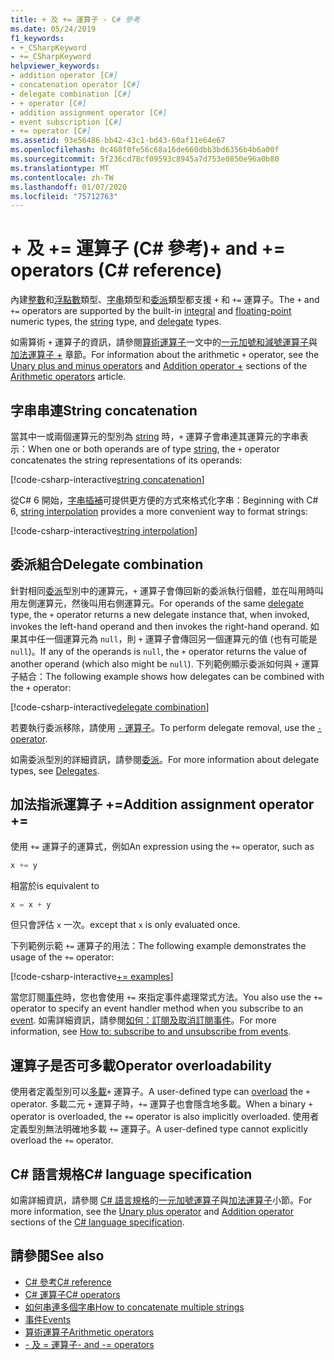 ```yaml
---
title: + 及 += 運算子 - C# 參考
ms.date: 05/24/2019
f1_keywords:
- +_CSharpKeyword
- +=_CSharpKeyword
helpviewer_keywords:
- addition operator [C#]
- concatenation operator [C#]
- delegate combination [C#]
- + operator [C#]
- addition assignment operator [C#]
- event subscription [C#]
- += operator [C#]
ms.assetid: 93e56486-bb42-43c1-bd43-60af11e64e67
ms.openlocfilehash: 0c468f0fe56c68a16de660dbb3bd6356b4b6a00f
ms.sourcegitcommit: 5f236cd78cf09593c8945a7d753e0850e96a0b80
ms.translationtype: MT
ms.contentlocale: zh-TW
ms.lasthandoff: 01/07/2020
ms.locfileid: "75712763"
---
```

# <a name="-and--operators-c-reference"></a><span data-ttu-id="91d6d-102">+ 及 += 運算子 (C# 參考)</span><span class="sxs-lookup"><span data-stu-id="91d6d-102">+ and += operators (C# reference)</span></span>

<span data-ttu-id="91d6d-103">內建[整數](../builtin-types/integral-numeric-types.md)和[浮點數](../builtin-types/floating-point-numeric-types.md)類型、[字串](../builtin-types/reference-types.md#the-string-type)類型和[委派](../builtin-types/reference-types.md#the-delegate-type)類型都支援 `+` 和 `+=` 運算子。</span><span class="sxs-lookup"><span data-stu-id="91d6d-103">The `+` and `+=` operators are supported by the built-in [integral](../builtin-types/integral-numeric-types.md) and [floating-point](../builtin-types/floating-point-numeric-types.md) numeric types, the [string](../builtin-types/reference-types.md#the-string-type) type, and [delegate](../builtin-types/reference-types.md#the-delegate-type) types.</span></span>

<span data-ttu-id="91d6d-104">如需算術 `+` 運算子的資訊，請參閱[算術運算子](arithmetic-operators.md)一文中的[一元加號和減號運算子](arithmetic-operators.md#unary-plus-and-minus-operators)與[加法運算子 +](arithmetic-operators.md#addition-operator-) 章節。</span><span class="sxs-lookup"><span data-stu-id="91d6d-104">For information about the arithmetic `+` operator, see the [Unary plus and minus operators](arithmetic-operators.md#unary-plus-and-minus-operators) and [Addition operator +](arithmetic-operators.md#addition-operator-) sections of the [Arithmetic operators](arithmetic-operators.md) article.</span></span>

## <a name="string-concatenation"></a><span data-ttu-id="91d6d-105">字串串連</span><span class="sxs-lookup"><span data-stu-id="91d6d-105">String concatenation</span></span>

<span data-ttu-id="91d6d-106">當其中一或兩個運算元的型別為 [string](../builtin-types/reference-types.md#the-string-type) 時，`+` 運算子會串連其運算元的字串表示：</span><span class="sxs-lookup"><span data-stu-id="91d6d-106">When one or both operands are of type [string](../builtin-types/reference-types.md#the-string-type), the `+` operator concatenates the string representations of its operands:</span></span>

[!code-csharp-interactive[string concatenation](~/samples/csharp/language-reference/operators/AdditionOperator.cs#AddStrings)]

<span data-ttu-id="91d6d-107">從C# 6 開始，[字串插補](../tokens/interpolated.md)可提供更方便的方式來格式化字串：</span><span class="sxs-lookup"><span data-stu-id="91d6d-107">Beginning with C# 6, [string interpolation](../tokens/interpolated.md) provides a more convenient way to format strings:</span></span>

[!code-csharp-interactive[string interpolation](~/samples/csharp/language-reference/operators/AdditionOperator.cs#UseStringInterpolation)]

## <a name="delegate-combination"></a><span data-ttu-id="91d6d-108">委派組合</span><span class="sxs-lookup"><span data-stu-id="91d6d-108">Delegate combination</span></span>

<span data-ttu-id="91d6d-109">針對相同[委派](../builtin-types/reference-types.md#the-delegate-type)型別中的運算元，`+` 運算子會傳回新的委派執行個體，並在叫用時叫用左側運算元，然後叫用右側運算元。</span><span class="sxs-lookup"><span data-stu-id="91d6d-109">For operands of the same [delegate](../builtin-types/reference-types.md#the-delegate-type) type, the `+` operator returns a new delegate instance that, when invoked, invokes the left-hand operand and then invokes the right-hand operand.</span></span> <span data-ttu-id="91d6d-110">如果其中任一個運算元為 `null`，則 `+` 運算子會傳回另一個運算元的值 (也有可能是 `null`)。</span><span class="sxs-lookup"><span data-stu-id="91d6d-110">If any of the operands is `null`, the `+` operator returns the value of another operand (which also might be `null`).</span></span> <span data-ttu-id="91d6d-111">下列範例顯示委派如何與 `+` 運算子結合：</span><span class="sxs-lookup"><span data-stu-id="91d6d-111">The following example shows how delegates can be combined with the `+` operator:</span></span>

[!code-csharp-interactive[delegate combination](~/samples/csharp/language-reference/operators/AdditionOperator.cs#AddDelegates)]

<span data-ttu-id="91d6d-112">若要執行委派移除，請使用 [`-` 運算子](subtraction-operator.md#delegate-removal)。</span><span class="sxs-lookup"><span data-stu-id="91d6d-112">To perform delegate removal, use the [`-` operator](subtraction-operator.md#delegate-removal).</span></span>

<span data-ttu-id="91d6d-113">如需委派型別的詳細資訊，請參閱[委派](../../programming-guide/delegates/index.md)。</span><span class="sxs-lookup"><span data-stu-id="91d6d-113">For more information about delegate types, see [Delegates](../../programming-guide/delegates/index.md).</span></span>

## <a name="addition-assignment-operator-"></a><span data-ttu-id="91d6d-114">加法指派運算子 +=</span><span class="sxs-lookup"><span data-stu-id="91d6d-114">Addition assignment operator +=</span></span>

<span data-ttu-id="91d6d-115">使用 `+=` 運算子的運算式，例如</span><span class="sxs-lookup"><span data-stu-id="91d6d-115">An expression using the `+=` operator, such as</span></span>

```csharp
x += y
```

<span data-ttu-id="91d6d-116">相當於</span><span class="sxs-lookup"><span data-stu-id="91d6d-116">is equivalent to</span></span>

```csharp
x = x + y
```

<span data-ttu-id="91d6d-117">但只會評估 `x` 一次。</span><span class="sxs-lookup"><span data-stu-id="91d6d-117">except that `x` is only evaluated once.</span></span>

<span data-ttu-id="91d6d-118">下列範例示範 `+=` 運算子的用法：</span><span class="sxs-lookup"><span data-stu-id="91d6d-118">The following example demonstrates the usage of the `+=` operator:</span></span>

[!code-csharp-interactive[+= examples](~/samples/csharp/language-reference/operators/AdditionOperator.cs#AddAndAssign)]

<span data-ttu-id="91d6d-119">當您訂閱[事件](../keywords/event.md)時，您也會使用 `+=` 來指定事件處理常式方法。</span><span class="sxs-lookup"><span data-stu-id="91d6d-119">You also use the `+=` operator to specify an event handler method when you subscribe to an [event](../keywords/event.md).</span></span> <span data-ttu-id="91d6d-120">如需詳細資訊，請參閱[如何：訂閱及取消訂閱事件](../../programming-guide/events/how-to-subscribe-to-and-unsubscribe-from-events.md)。</span><span class="sxs-lookup"><span data-stu-id="91d6d-120">For more information, see [How to: subscribe to and unsubscribe from events](../../programming-guide/events/how-to-subscribe-to-and-unsubscribe-from-events.md).</span></span>

## <a name="operator-overloadability"></a><span data-ttu-id="91d6d-121">運算子是否可多載</span><span class="sxs-lookup"><span data-stu-id="91d6d-121">Operator overloadability</span></span>

<span data-ttu-id="91d6d-122">使用者定義型別可以[多載](operator-overloading.md)`+` 運算子。</span><span class="sxs-lookup"><span data-stu-id="91d6d-122">A user-defined type can [overload](operator-overloading.md) the `+` operator.</span></span> <span data-ttu-id="91d6d-123">多載二元 `+` 運算子時，`+=` 運算子也會隱含地多載。</span><span class="sxs-lookup"><span data-stu-id="91d6d-123">When a binary `+` operator is overloaded, the `+=` operator is also implicitly overloaded.</span></span> <span data-ttu-id="91d6d-124">使用者定義型別無法明確地多載 `+=` 運算子。</span><span class="sxs-lookup"><span data-stu-id="91d6d-124">A user-defined type cannot explicitly overload the `+=` operator.</span></span>

## <a name="c-language-specification"></a><span data-ttu-id="91d6d-125">C# 語言規格</span><span class="sxs-lookup"><span data-stu-id="91d6d-125">C# language specification</span></span>

<span data-ttu-id="91d6d-126">如需詳細資訊，請參閱 [C# 語言規格](~/_csharplang/spec/introduction.md)的[一元加號運算子](~/_csharplang/spec/expressions.md#unary-plus-operator)與[加法運算子](~/_csharplang/spec/expressions.md#addition-operator)小節。</span><span class="sxs-lookup"><span data-stu-id="91d6d-126">For more information, see the [Unary plus operator](~/_csharplang/spec/expressions.md#unary-plus-operator) and [Addition operator](~/_csharplang/spec/expressions.md#addition-operator) sections of the [C# language specification](~/_csharplang/spec/introduction.md).</span></span>

## <a name="see-also"></a><span data-ttu-id="91d6d-127">請參閱</span><span class="sxs-lookup"><span data-stu-id="91d6d-127">See also</span></span>

- [<span data-ttu-id="91d6d-128">C# 參考</span><span class="sxs-lookup"><span data-stu-id="91d6d-128">C# reference</span></span>](../index.md)
- [<span data-ttu-id="91d6d-129">C# 運算子</span><span class="sxs-lookup"><span data-stu-id="91d6d-129">C# operators</span></span>](index.md)
- [<span data-ttu-id="91d6d-130">如何串連多個字串</span><span class="sxs-lookup"><span data-stu-id="91d6d-130">How to concatenate multiple strings</span></span>](../../how-to/concatenate-multiple-strings.md)
- [<span data-ttu-id="91d6d-131">事件</span><span class="sxs-lookup"><span data-stu-id="91d6d-131">Events</span></span>](../../programming-guide/events/index.md)
- [<span data-ttu-id="91d6d-132">算術運算子</span><span class="sxs-lookup"><span data-stu-id="91d6d-132">Arithmetic operators</span></span>](arithmetic-operators.md)
- [<span data-ttu-id="91d6d-133">- 及 = 運算子</span><span class="sxs-lookup"><span data-stu-id="91d6d-133">- and -= operators</span></span>](subtraction-operator.md)
